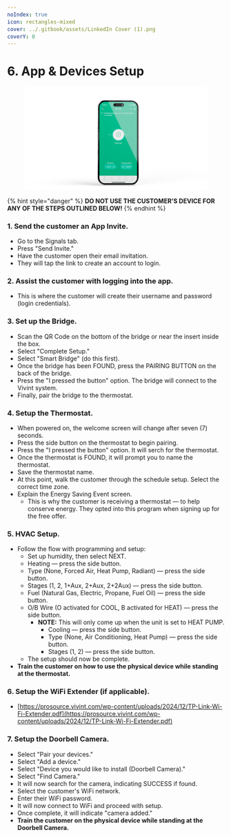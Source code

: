 ```yaml
---
noIndex: true
icon: rectangles-mixed
cover: ../.gitbook/assets/LinkedIn Cover (1).png
coverY: 0
---
```


# 6. App & Devices Setup

<div align="left"><figure><img src="../.gitbook/assets/web_use-Phone-Swappable.jpg" alt="" width="563"><figcaption></figcaption></figure></div>

{% hint style="danger" %}
**DO NOT USE THE CUSTOMER'S DEVICE FOR ANY OF THE STEPS OUTLINED BELOW!**
{% endhint %}

### 1. Send the customer an App Invite.

* Go to the Signals tab.
* Press "Send Invite."
* Have the customer open their email invitation.
* They will tap the link to create an account to login.

### 2. Assist the customer with logging into the app.

* This is where the customer will create their username and password (login credentials).

### 3. Set up the Bridge.

* Scan the QR Code on the bottom of the bridge or near the insert inside the box.
* Select "Complete Setup."
* Select "Smart Bridge" (do this first).
* Once the bridge has been FOUND, press the PAIRING BUTTON on the back of the bridge.
* Press the "I pressed the button" option. The bridge will connect to the Vivint system.
* Finally, pair the bridge to the thermostat.

### 4. Setup the Thermostat.

* When powered on, the welcome screen will change after seven (7) seconds.
* Press the side button on the thermostat to begin pairing.
* Press the "I pressed the button" option. It will serch for the thermostat.
* Once the thermostat is FOUND, it will prompt you to name the thermostat.
* Save the thermostat name.
* At this point, walk the customer through the schedule setup. Select the correct time zone.
* Explain the Energy Saving Event screen.
  * This is why the customer is receiving a thermostat — to help conserve energy. They opted into this program when signing up for the free offer.

### 5. HVAC Setup.

* Follow the flow with programming and setup:
  * Set up humidity, then select NEXT.
  * Heating — press the side button.
  * Type (None, Forced Air, Heat Pump, Radiant) — press the side button.
  * Stages (1, 2, 1+Aux, 2+Aux, 2+2Aux) — press the side button.
  * Fuel (Natural Gas, Electric, Propane, Fuel Oil) — press the side button.
  * O/B Wire (O activated for COOL, B activated for HEAT) — press the side button.
    * **NOTE:** This will only come up when the unit is set to HEAT PUMP.
      * Cooling — press the side button.
      * Type (None, Air Conditioning, Heat Pump) — press the side button.
      * Stages (1, 2) — press the side button.
  * The setup should now be complete.
* **Train the customer on how to use the physical device while standing at the thermostat.**

### 6. Setup the WiFi Extender (if applicable).

* [https://prosource.vivint.com/wp-content/uploads/2024/12/TP-Link-Wi-Fi-Extender.pdf](https://prosource.vivint.com/wp-content/uploads/2024/12/TP-Link-Wi-Fi-Extender.pdf)

### 7. Setup the Doorbell Camera.

* Select "Pair your devices."
* Select "Add a device."
* Select "Device you would like to install (Doorbell Camera)."
* Select "Find Camera."
* It will now search for the camera, indicating SUCCESS if found.
* Select the customer's WiFi network.
* Enter their WiFi password.
* It will now connect to WiFi and proceed with setup.
* Once complete, it will indicate "camera added."
* **Train the customer on the physical device while standing at the Doorbell Camera.**

